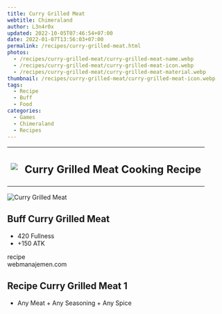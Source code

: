 ```yaml
---
title: Curry Grilled Meat
webtitle: Chimeraland
author: L3n4r0x
updated: 2022-10-05T07:46:54+07:00
date: 2022-01-07T13:56:03+07:00
permalink: /recipes/curry-grilled-meat.html
photos:
  - /recipes/curry-grilled-meat/curry-grilled-meat-name.webp
  - /recipes/curry-grilled-meat/curry-grilled-meat-icon.webp
  - /recipes/curry-grilled-meat/curry-grilled-meat-material.webp
thumbnail: /recipes/curry-grilled-meat/curry-grilled-meat-icon.webp
tags:
  - Recipe
  - Buff
  - Food
categories:
  - Games
  - Chimeraland
  - Recipes
---
```


<section id="bootstrap-wrapper"><link rel="stylesheet" href="https://cdn.statically.io/gh/dimaslanjaka/Web-Manajemen/40ac3225/css/bootstrap-4.5-wrapper.css"/><div class="row mb-2"><div class="col-md-12 mb-2"><table class="table" id="post-info"><tbody><tr><td><img class="d-inline-block me-2" src="/chimeraland/recipes/curry-grilled-meat/curry-grilled-meat-icon.webp" width="auto" height="auto"/></td><td><h1 class="fs-5">Curry Grilled Meat Cooking Recipe</h1></td></tr></tbody></table></div></div><div class="card mb-2"><div class="row g-0"><div class="col-sm-4 position-relative mb-2"><img src="/chimeraland/recipes/curry-grilled-meat/curry-grilled-meat-material.webp" class="card-img fit-cover w-100 h-100" alt="Curry Grilled Meat" data-fancybox="true"/></div><div class="col-sm-8 mb-2"><div class="card-body"><h2 class="card-title fs-5">Buff Curry Grilled Meat</h2><div class="card-text"><ul><li>420 Fullness</li><li>+150 ATK</li></ul></div><span class="badge rounded-pill bg-dark">recipe</span></div><div class="card-footer text-end text-muted">webmanajemen.com</div></div></div></div><div class="row mb-2"><div class="col-12 col-lg-6 recipe-item mb-2"><div class="card"><div class="card-body"><h2 class="card-title fs-5">Recipe Curry Grilled Meat 1</h2><div class="card-text"><ul><li>Any Meat<span> + </span>Any Seasoning<span> + </span>Any Spice</li></ul></div></div></div></div></div></section>